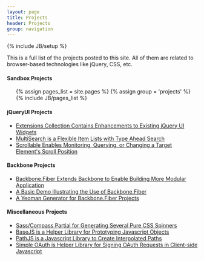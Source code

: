 ```yaml
---
layout: page
title: Projects
header: Projects
group: navigation
---
```

{% include JB/setup %}

This is a full list of the projects posted to this site.  All of them are related to
browser-based technologies like jQuery, CSS, etc.  

#### Sandbox Projects 
  
<ul class="pages">
   {% assign pages_list = site.pages %}
   {% assign group = 'projects' %}
   {% include JB/pages_list %}
</ul>


#### jQueryUI Projects 

<ul class="pages">
   <li><a href="http://bseth99.github.io/jquery-ui-extensions/index.html">Extensions Collection Contains Enhancements to Existing jQuery UI Widgets</a></li>
   <li><a href="http://bseth99.github.io/jquery-ui-multisearch/index.html">MultiSearch is a Flexible Item Lists with Type Ahead Search</a></li>
   <li><a href="http://bseth99.github.io/jquery-ui-scrollable/index.html">Scrollable Enables Monitoring, Querying, or Changing a Target Element's Scroll Position</a></li>
</ul>

#### Backbone Projects 
  
<ul class="pages">
   <li><a href="https://github.com/bseth99/backbone-fiber">Backbone.Fiber Extends Backbone to Enable Building More Modular Application</a></li>
   <li><a href="http://bseth99.github.io/backbone-fiber-demo">A Basic Demo Illustrating the Use of Backbone.Fiber</a></li>
   <li><a href="https://github.com/bseth99/generator-backbone-fiber">A Yeoman Generator for Backbone.Fiber Projects</a></li>
</ul>
  
  
#### Miscellaneous Projects 

<ul class="pages">
   <li><a href="http://bseth99.github.io/css-spinner/index.html">Sass/Compass Partial for Generating Several Pure CSS Spinners</a></li>
   <li><a href="https://github.com/bseth99/basejs">BaseJS is a Helper Library for Prototyping Javascript Objects</a></li>
   <li><a href="http://bseth99.github.io/pathjs/index.html">PathJS is a Javascript Library to Create Interpolated Paths</a></li>
   <li><a href="https://github.com/bseth99/simple-oauth-js">Simple OAuth is Helper Library for Signing OAuth Requests in Client-side Javascript</a></li>
</ul>
  